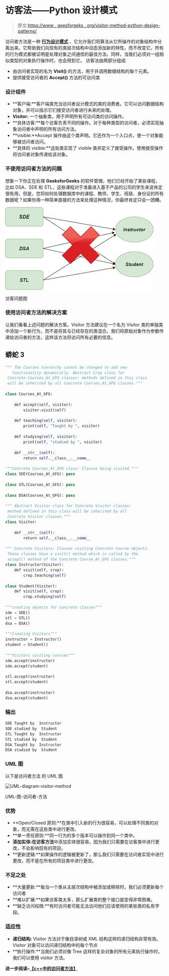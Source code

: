 # 访客法——Python 设计模式

> 原文:[https://www . geesforgeks . org/visitor-method-python-design-patterns/](https://www.geeksforgeeks.org/visitor-method-python-design-patterns/)

访问者方法是一种 [**行为设计模式**](https://www.geeksforgeeks.org/design-patterns-set-1-introduction/) ，它允许我们将算法从它所操作的对象结构中分离出来。它帮助我们向现有的类层次结构中动态添加新的特性，而不改变它。所有的行为模式都被证明是处理对象之间通信的最佳方法。同样，当我们必须对一组相似类型的对象执行操作时，也会用到它。
访客法由两部分组成:

*   由访问者实现的名为 **Visit()** 的方法，用于并调用数据结构的每个元素。
*   提供接受访问者的 **Accept()** 方法的可访问类

### 设计组件

*   **客户端:**客户端类充当访问者设计模式的类的消费者。它可以访问数据结构对象，并可以指示它们接受访问者进行未来的处理。
*   **Visitor:** 一个抽象类，用于声明所有可访问类的访问操作。
*   **具体访客:**每个访客负责不同的操作。对于每种类型的访问者，必须实现抽象访问者中声明的所有访问方法。
*   **visible:**Accept 操作由这个类声明。它还作为一个入口点，使一个对象能够被访问者访问。
*   **具体的 visible:**这些类实现了 visible 类并定义了接受操作。使用接受操作将访问者对象传递给该对象。

### 不使用访问者方法的问题

想象一下你正在处理 **GeeksforGeeks** 的软件管理，他们已经开始了某些课程，比如 DSA、SDE 和 STL，这些课程对于准备进入基于产品的公司的学生来说肯定很有用。但是，您将如何处理数据库中的课程、教师、学生、班级、身份证的所有数据呢？如果你用一种简单直接的方法来处理这种情况，你最终肯定只会一团糟。

![Visitor-problem-diagram](img/022f6d7c6ac8bfbb5e199f577d18befc.png)

访客问题图

### 使用访问者方法的解决方案

让我们看看上述问题的解决方案。Visitor 方法建议在一个名为 Visitor 类的单独类中添加一个新行为，而不是将其与已经存在的类混合。我们将原始对象作为参数传递给访问者的方法，这样该方法将访问所有必要的信息。

## 蟒蛇 3

```py
""" The Courses hierarchy cannot be changed to add new
   functionality dynamically. Abstract Crop class for
 Concrete Courses_At_GFG classes: methods defined in this class
 will be inherited by all Concrete Courses_At_GFG classes."""

class Courses_At_GFG:

    def accept(self, visitor):
        visitor.visit(self)

    def teaching(self, visitor):
        print(self, "Taught by ", visitor)

    def studying(self, visitor):
        print(self, "studied by ", visitor)

    def __str__(self):
        return self.__class__.__name__

"""Concrete Courses_At_GFG class: Classes being visited."""
class SDE(Courses_At_GFG): pass

class STL(Courses_At_GFG): pass

class DSA(Courses_At_GFG): pass

""" Abstract Visitor class for Concrete Visitor classes:
 method defined in this class will be inherited by all
 Concrete Visitor classes."""
class Visitor:

    def __str__(self):
        return self.__class__.__name__

""" Concrete Visitors: Classes visiting Concrete Course objects.
 These classes have a visit() method which is called by the
 accept() method of the Concrete Course_At_GFG classes."""
class Instructor(Visitor):
    def visit(self, crop):
        crop.teaching(self)

class Student(Visitor):
    def visit(self, crop):
        crop.studying(self)

"""creating objects for concrete classes"""
sde = SDE()
stl = STL()
dsa = DSA()

"""Creating Visitors"""
instructor = Instructor()
student = Student()

"""Visitors visiting courses"""
sde.accept(instructor)
sde.accept(student)

stl.accept(instructor)
stl.accept(student)

dsa.accept(instructor)
dsa.accept(student)
```

### 输出

```py
SDE Taught by  Instructor
SDE studied by  Student
STL Taught by  Instructor
STL studied by  Student
DSA Taught by  Instructor
DSA studied by  Student
```

### UML 图

以下是访问者方法
的 UML 图

![UML-diagram-visitor-method](img/3e29be3e932151be627c5dff2f3ce311.png)

UML-图-访问者-方法

### 优势

*   **Open/Closed 原则:**在类中引入新的行为很容易，可以处理不同类的对象，而无需在这些类中进行更改。
*   **单一责任原则:**同一行为的多个版本可以操作到同一个类中。
*   **添加实体:**在**访客方法**中添加实体很容易，因为我们只需要在访客类中进行更改，不会影响现有的项目。
*   **更新逻辑:**如果操作的逻辑被更新了，那么我们只需要在访问者实现中进行更改，而不是在所有的项目类中进行更改。

### 不足之处

*   **大量更新:**每当一个类从主层次结构中被添加或移除时，我们必须更新每个访问者
*   **难以扩展:**如果访客类太多，那么扩展类的整个接口就变得非常困难。
*   **缺乏访问权限:**有时访问者可能无法访问他们应该使用的某些类的私有字段。

### 适应性

*   **递归结构:** Visitor 方法对于像目录树或 XML 结构这样的递归结构非常有效。Visitor 对象可以访问递归结构中的每个节点
*   **执行操作:**当我们必须对像 Tree 这样的复杂对象的所有元素执行操作时，我们可以使用 visitor 方法。

**进一步阅读–**[**【c++中的访问者方法】**](https://www.geeksforgeeks.org/visitor-design-pattern/)
